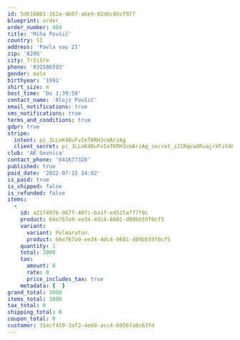 ```yaml
---
id: 5db18001-162a-4b07-a6e9-02d6c0bcf977
blueprint: order
order_number: 404
title: 'Miha Povšič'
country: SI
address: 'Pavla vas 21'
zip: '8295'
city: Tržišče
phone: '031586593'
gender: male
birthyear: '1991'
shirt_size: m
best_time: 'Do 1:39:59'
contact_name: 'Alojz Povšič'
email_notifications: true
sms_notifications: true
terms_and_conditions: true
gdpr: true
stripe:
  intent: pi_3LLoK4BuFvIeTKRH3cmArzAg
  client_secret: pi_3LLoK4BuFvIeTKRH3cmArzAg_secret_z21Rqva8RuajrXFzX48yK4j58
club: 'AK Sevnica'
contact_phone: '041677328'
published: true
paid_date: '2022-07-15 14:02'
is_paid: true
is_shipped: false
is_refunded: false
items:
  -
    id: a21f4976-967f-40fc-ba1f-e4515a7f7f0c
    product: 66e767a9-ee34-4dc4-8681-d09bb59f0cf5
    variant:
      variant: Polmaraton
      product: 66e767a9-ee34-4dc4-8681-d09bb59f0cf5
    quantity: 1
    total: 3000
    tax:
      amount: 0
      rate: 0
      price_includes_tax: true
    metadata: {  }
grand_total: 3000
items_total: 3000
tax_total: 0
shipping_total: 0
coupon_total: 0
customer: 31ecf459-3af2-4e60-acc4-69567a0c63fd
---
```

